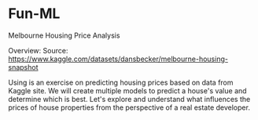 # Fun-ML

Melbourne Housing Price Analysis

Overview:
Source: https://www.kaggle.com/datasets/dansbecker/melbourne-housing-snapshot

Using is an exercise on predicting housing prices based on data from Kaggle site. We will create multiple models to predict a house's value and determine which is best. 
Let's explore and understand what influences the prices of house properties from the perspective of a real estate developer.
